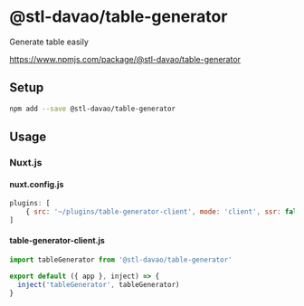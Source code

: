 # @stl-davao/table-generator

<p>
  Generate table easily
</p>
<a href="https://www.npmjs.com/package/@stl-davao/table-generator">https://www.npmjs.com/package/@stl-davao/table-generator</a>

## Setup


```bash
npm add --save @stl-davao/table-generator
```

## Usage

### Nuxt.js

#### nuxt.config.js

```js
plugins: [
    { src: '~/plugins/table-generator-client', mode: 'client', ssr: false }
]
```

#### table-generator-client.js

```js
import tableGenerator from '@stl-davao/table-generator'

export default ({ app }, inject) => {
  inject('tableGenerator', tableGenerator)
}
```
